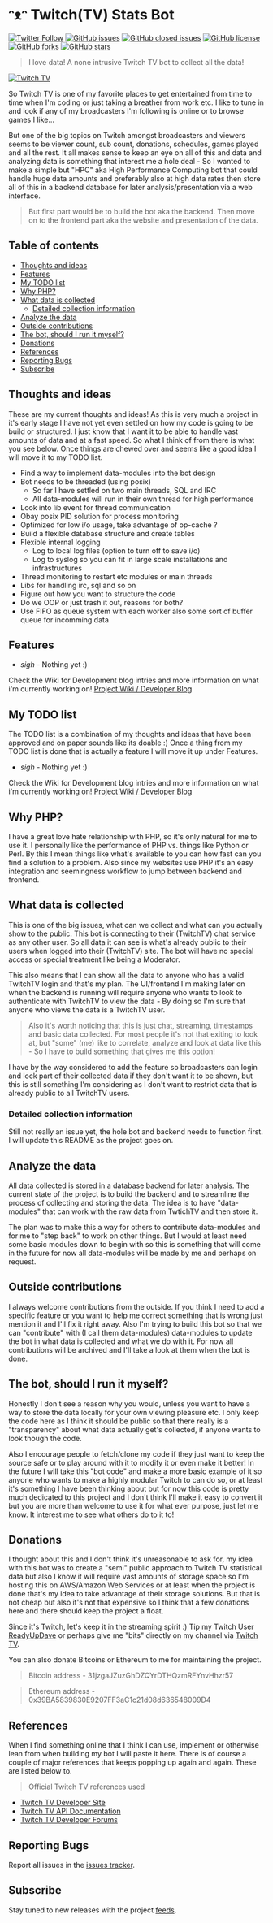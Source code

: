 # ᵔᴥᵔ Twitch(TV) Stats Bot
[![Twitter Follow](https://img.shields.io/twitter/follow/davidbl.svg?style=social&label=Follow)](https://twitter.com/davidbl) [![GitHub issues](https://img.shields.io/github/issues/kawaiipantsu/twitch-stats-bot.svg)](https://github.com/kawaiipantsu/twitch-stats-bot/issues) [![GitHub closed issues](https://img.shields.io/github/issues-closed/kawaiipantsu/twitch-stats-bot.svg)](https://github.com/kawaiipantsu/twitch-stats-bot/issues) [![GitHub license](https://img.shields.io/github/license/kawaiipantsu/twitch-stats-bot.svg)](https://github.com/kawaiipantsu/twitch-stats-bot/blob/master/LICENSE) [![GitHub forks](https://img.shields.io/github/forks/kawaiipantsu/twitch-stats-bot.svg)](https://github.com/kawaiipantsu/twitch-stats-bot/network) [![GitHub stars](https://img.shields.io/github/stars/kawaiipantsu/twitch-stats-bot.svg)](https://github.com/kawaiipantsu/twitch-stats-bot/stargazers)
> I love data! A none intrusive Twitch TV bot to collect all the data!

[![Twitch TV](https://upload.wikimedia.org/wikipedia/commons/thumb/2/26/Twitch_logo.svg/1024px-Twitch_logo.svg.png)](http://www.twitch.tv)

So Twitch TV is one of my favorite places to get entertained from time to time when I'm coding or just taking a breather from work etc. I like to tune in and look if any of my broadcasters I'm following is online or to browse games I like...

But one of the big topics on Twitch amongst broadcasters and viewers seems to be viewer count, sub count, donations, schedules, games played and all the rest. It all makes sense to keep an eye on all of this and data and analyzing  data is something that interest me a hole deal - So I wanted to make a simple but "HPC" aka High Performance Computing bot that could handle huge data amounts and preferably also at high data rates then store all of this in a backend database for later analysis/presentation via a web interface.

> But first part would be to build the bot aka the backend.
> Then move on to the frontend part aka the website and presentation of the data.

## Table of contents

 * [Thoughts and ideas](#)
 * [Features](#)
 * [My TODO list](#)
 * [Why PHP?](#)
 * [What data is collected](#)
   * [Detailed collection information](#)
 * [Analyze the data](#)
 * [Outside contributions](#)
 * [The bot, should I run it myself?](#)
 * [Donations](#)
 * [References](#)
 * [Reporting Bugs](#)
 * [Subscribe](#)

## Thoughts and ideas

These are my current thoughts and ideas! As this is very much a project in it's early stage I have not yet even settled on how my code is going to be build or structured. I just know that I want it to be able to handle vast amounts of data and at a fast speed. So what I think of from there is what you see below. Once things are chewed over and seems like a good idea I will move it to my TODO list. 

* Find a way to implement data-modules into the bot design
 * Bot needs to be threaded (using posix)
   * So far I have settled on two main threads, SQL and IRC
   * All data-modules will run in their own thread for high performance
 * Look into lib event for thread communication
 * Obay posix PID solution for process monitoring
 * Optimized for low i/o usage, take advantage of op-cache ?
 * Build a flexible database structure and create tables
 * Flexible internal logging
   * Log to local log files (option to turn off to save i/o)
   * Log to syslog so you can fit in large scale installations and infrastructures
 * Thread monitoring to restart etc modules or main threads
 * Libs for handling irc, sql and so on
 * Figure out how you want to structure the code
 * Do we OOP or just trash it out, reasons for both?
 * Use FIFO as queue system with each worker also some sort of buffer queue for incomming data

## Features

* *sigh* - Nothing yet :)

Check the Wiki for Development blog intries and more information on what i'm currently working on!
[Project Wiki / Developer Blog](https://github.com/kawaiipantsu/twitch-stats-bot/wiki)

## My TODO list

The TODO list is a combination of my thoughts and ideas that have been approved and on paper sounds like its doable :) Once a thing from my TODO list is done that is actually a feature I will move it up under Features.

 * *sigh* - Nothing yet :)
 
 Check the Wiki for Development blog intries and more information on what i'm currently working on!
[Project Wiki / Developer Blog](https://github.com/kawaiipantsu/twitch-stats-bot/wiki)

## Why PHP?

I have a great love hate relationship with PHP, so it's only natural for me to use it. I personally like the performance of PHP vs. things like Python or Perl. By this I mean things like what's available to you can how fast can you find a solution to a problem. Also since my websites use PHP it's an easy integration and seemingness workflow to jump between backend and frontend.

## What data is collected

This is one of the big issues, what can we collect and what can you actually show to the public. This bot is connecting to their (TwitchTV) chat service as any other user. So all data it can see is what's already public to their users when logged into their (TwitchTV) site. The bot will have no special access or special treatment like being a Moderator.

This also means that I can show all the data to anyone who has a valid TwitchTV login and that's my plan.
The UI/frontend I'm making later on when the backend is running will require anyone who wants to look to authenticate with TwitchTV to view the data - By doing so I'm sure that anyone who views the data is a TwitchTV user.

> Also it's worth noticing that this is just chat, streaming, timestamps and basic data collected.
> For most people it's not that exiting to look at, but "some" (me) like to correlate, analyze and look at data like this - So I have to build something that gives me this option!

I have by the way considered to add the feature so broadcasters can login and lock part of their collected data if they don't want it to be shown, but this is still something I'm considering as I don't want to restrict data that is already public to all TwitchTV users.

### Detailed collection information

Still not really an issue yet, the hole bot and backend needs to function first.
I will update this README as the project goes on. 

## Analyze the data

All data collected is stored in a database backend for later analysis. The current state of the project is to build the backend and to streamline the process of collecting and storing the data. The idea is to have "data-modules" that can work with the raw data from TwtichTV and then store it.

The plan was to make this a way for others to contribute data-modules and for me to "step back" to work on other things. But I would at least need some basic modules down to begin with so this is something that will come in the future for now all data-modules will be made by me and perhaps on request.

## Outside contributions

I always welcome contributions from the outside. If you think I need to add a specific feature or you want to help me correct something that is wrong just mention it and I'll fix it right away. Also I'm trying to build this bot so that we can "contribute" with (I call them data-modules) data-modules to update the bot in what data is collected and what we do with it. For now all contributions will be archived and I'll take a look at them when the bot is done.

## The bot, should I run it myself?

Honestly I don't see a reason why you would, unless you want to have a way to store the data locally for your own viewing pleasure etc. I only keep the code here as I think it should be public so that there really is a "transparency" about what data actually get's collected, if anyone wants to look though the code.

Also I encourage people to fetch/clone my code if they just want to keep the source safe or to play around with it to modify it or even make it better! In the future I will take this "bot code" and make a more basic example of it so anyone who wants to make a highly modular Twitch to can do so, or at least it's something I have been thinking about but for now this code is pretty much dedicated to this project and I don't think I'll make it easy to convert it but you are more than welcome to use it for what ever purpose, just let me know. It interest me to see what others do to it to!

## Donations

I thought about this and I don't think it's unreasonable to ask for, my idea with this bot was to create a "semi" public approach to Twitch TV statistical data but also I know it will require vast amounts of storage space so I'm hosting this on AWS/Amazon Web Services or at least when the project is done that's my idea to take advantage of their storage solutions. But that is not cheap but also it's not that expensive so I think that a few donations here and there should keep the project a float.

Since it's Twitch, let's keep it in the streaming spirit :)
Tip my Twitch User [ReadyUpDave](http://streamlabs.com/readyupdave) or perhaps give me "bits" directly on my channel via [Twitch TV](https://www.twitch.tv/readyupdave).

You can also donate Bitcoins or Ethereum to me for maintaining the project.

> Bitcoin address - 31jzgaJZuzGhDZQYrDTHQzmRFYnvHhzr57

> Ethereum address - 0x39BA5839830E9207FF3aC1c21d08d636548009D4

## References

When I find something online that I think I can use, implement or otherwise lean from when building my bot I will paste it here. There is of course a couple of major references that keeps popping up again and again. These are listed below to.

> Official Twitch TV references used
 * [Twitch TV Developer Site](https://dev.twitch.tv)
 * [Twitch TV API Documentation](https://dev.twitch.tv/docs/api)
 * [Twitch TV Developer Forums](https://discuss.dev.twitch.tv)

## Reporting Bugs

Report all issues in the [issues tracker](https://github.com/kawaiipantsu/twitch-stats-bot/issues).

## Subscribe

Stay tuned to new releases with the project [feeds](https://github.com/kawaiipantsu/twitch-stats-bot/releases.atom).
